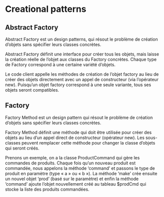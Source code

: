 #  Creational patterns

## Abstract Factory

Abstract Factory est un design patterns, qui résout le problème de création d’objets sans spécifier leurs classes concrètes.

Abstract Factory définit une interface pour créer tous les objets, mais laisse la création réelle de l’objet aux classes du Factory concrètes. Chaque type de Factory correspond à une certaine variété d’objets.

Le code client appelle les méthodes de création de l’objet factory au lieu de créer des objets directement avec un appel de constructeur (via l’opérateur new). Puisqu’un objet factory correspond à une seule variante, tous ses objets seront compatibles.

## Factory
Factory Method est un design pattern qui résout le problème de création d’objets sans spécifier leurs classes concrètes.

Factory Method définit une méthode qui doit être utilisée pour créer des objets au lieu d’un appel direct de constructeur (opérateur new). Les sous-classes peuvent remplacer cette méthode pour changer la classe d’objets qui seront créés.  
  
  
Prenons un exemple, on a la classe ProductCommand qui gère les commandes de produits. Chaque fois qu’un nouveau produit est commandée, nous appelons la méthode ‘command’ et passons le type de produit en paramètre (type « a » ou « b »). La méthode ‘make’ crée ensuite un nouvel objet ‘prod’ (basé sur le paramètre) et enfin la méthode ‘command’ ajoute l’objet nouvellement créé au tableau $prodCmd qui stocke la liste des produits commandées.

